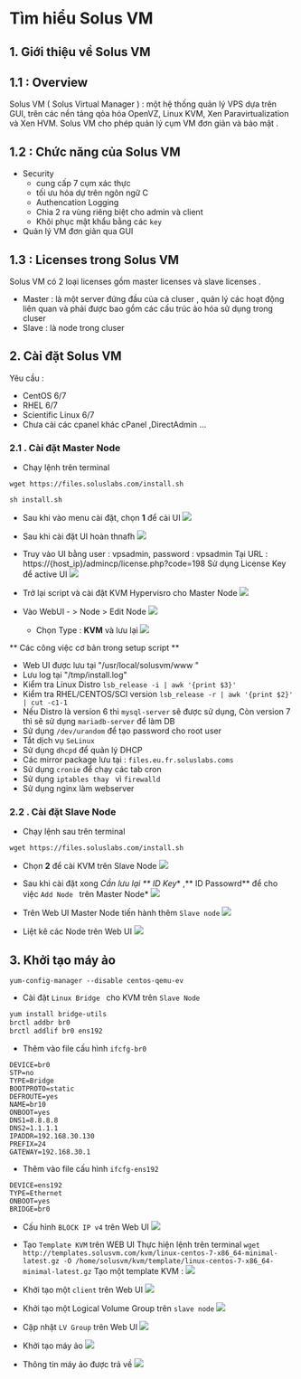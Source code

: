 # Tìm hiểu Solus VM

## 1. Giới thiệu về Solus VM

## 1.1 : Overview
Solus VM ( Solus Virtual Manager ) : một hệ thống quản lý VPS dựa trên GUI, trên các nền tảng qỏa hóa  OpenVZ, Linux KVM, Xen Paravirtualization và  Xen HVM. Solus VM cho phép quản lý cụm VM đơn giản và bảo mật .

## 1.2 : Chức năng của Solus VM 
- Security 
	-	cung cấp 7 cụm xác thực
	-	tối ưu hóa dự trên ngôn ngữ C
	-	Authencation Logging
	-	Chia 2 ra vùng riêng biệt cho admin và client
	-	Khôi phục mật khẩu bằng các 	`key`
- Quản lý VM đơn giản qua GUI


## 1.3 : Licenses trong Solus VM
Solus VM có 2 loại licenses gồm master licenses và slave licenses . 
- Master : là một server đứng đầu của cả cluser , quản lý các hoạt động liên quan và phải được bao gồm các cấu trúc ảo hóa sử dụng trong cluser
- Slave : là node trong cluser


## 2. Cài đặt Solus VM

Yêu cầu :
-   CentOS 6/7
-   RHEL 6/7
-   Scientific Linux 6/7
-  Chưa cài các cpanel khác cPanel  ,DirectAdmin ...
### 2.1 . Cài đặt  Master Node
- Chạy lệnh trên terminal
```
wget https://files.soluslabs.com/install.sh

sh install.sh
```

- Sau khi vào menu cài đặt, chọn **1** để cài UI
![](https://i.imgur.com/FUJeW3L.png)
	

- Sau khi cài đặt UI hoàn thnafh
![](https://i.imgur.com/9fbj72a.png)

- Truy vào UI bằng user :  vpsadmin, password : vpsadmin
Tại URL : https://{host_ip}/admincp/license.php?code=198
Sử dụng License Key để active UI
![](https://i.imgur.com/V5JQgbE.png)


- Trở lại script và cài đặt KVM Hypervisro cho Master Node
![](https://i.imgur.com/XqIHjeY.png)

- Vào WebUI - > Node > Edit Node
![](https://i.imgur.com/roue8fh.png)


	- Chọn Type : **KVM** và lưu lại
![](https://i.imgur.com/gNxc5p9.png)

** Các công việc cơ bản trong setup script **
- Web UI được lưu tại "/usr/local/solusvm/www "
- Lưu log tại "/tmp/install.log"
- Kiểm tra Linux Distro
`lsb_release -i | awk '{print $3}'`
- Kiểm tra RHEL/CENTOS/SCI version
`lsb_release -r | awk '{print $2}' | cut -c1-1`
- Nếu Distro là version 6 thì `mysql-server` sẽ được sử dụng, Còn version 7 thì sẽ sử dụng `mariadb-server` để làm DB
- Sử dụng `/dev/urandom`  để tạo password cho root user
- Tắt dịch vụ `SeLinux`
- Sử dụng `dhcpd` để quản lý DHCP
- Các mirror package lưu tại : `files.eu.fr.soluslabs.coms`
- Sử dụng `cronie` để chạy các tab cron
- Sử dụng `iptables thay ` vì `firewalld`
- Sử dụng nginx làm webserver

### 2.2 . Cài đặt Slave 	Node

- Chạy lệnh sau trên terminal
```
wget https://files.soluslabs.com/install.sh
```
- Chọn **2** để cài KVM trên Slave Node
![](https://i.imgur.com/NVLuzbE.png)

- Sau khi cài đặt xong 
*Cần lưu lại ** ID Key** ,** ID Passowrd** để cho việc `Add Node ` trên Master Node*
![](https://i.imgur.com/Yo7nhMl.png)

- Trên Web UI Master Node tiến hành thêm `Slave node`
![](https://i.imgur.com/Q18f24A.png)

- Liệt kê các Node trên Web UI
![](https://i.imgur.com/NHpnxtE.png)
## 3. Khởi tạo máy ảo 
  
`yum-config-manager --disable centos-qemu-ev`

- Cài đặt `Linux Bridge ` cho KVM trên `Slave Node`
```bash
yum install bridge-utils
brctl addbr br0
brctl addlif br0 ens192
```

- Thêm  vào file cấu hình `ifcfg-br0`
```
DEVICE=br0
STP=no
TYPE=Bridge
BOOTPROTO=static
DEFROUTE=yes
NAME=br10
ONBOOT=yes
DNS1=8.8.8.8
DNS2=1.1.1.1
IPADDR=192.168.30.130
PREFIX=24
GATEWAY=192.168.30.1
```
- Thêm vào  file cấu hình `ifcfg-ens192`

```
DEVICE=ens192
TYPE=Ethernet
ONBOOT=yes
BRIDGE=br0

```

- Cấu hình `BLOCK IP v4` trên Web UI
![](https://i.imgur.com/5XL4tLK.png) 

- Tạo `Template KVM` trên WEB UI
Thực hiện lệnh trên terminal
`wget http://templates.solusvm.com/kvm/linux-centos-7-x86_64-minimal-latest.gz -O /home/solusvm/kvm/template/linux-centos-7-x86_64-minimal-latest.gz`
Tạo một template KVM :
![](https://i.imgur.com/N8ygnuz.png)

- Khởi tạo một `client` trên Web UI
![](https://i.imgur.com/GBB93Bc.png)

- Khởi tạo một Logical Volume Group trên `slave node`
![](https://i.imgur.com/Qu4MnSD.png)

- Cập nhật `LV Group` trên Web UI
![](https://i.imgur.com/OGsC8Jy.png)

- Khởi tạo máy ảo 
![](https://i.imgur.com/e0JABJ9.png)

- Thông tin máy ảo được trả về
![](https://i.imgur.com/JU5sZKe.png)

